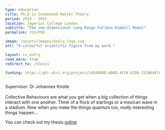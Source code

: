 ```yaml
---
type: education
title: Ph.D in Condensed Matter Theory
period: 2018 - 2022
location: Imperial College London
subtitle: "The one-dimensional Long-Range Falikov-Kimball Model"
permalink: /CV/PhD

image: /assets/images/koala_logo.svg
alt: "A colourful scientific figure from my work."

layout: cv_entry
read_more: true
redirect_to: /thesis

funding: https://gtr.ukri.org/project/145404DD-ABAD-4CFB-A2D8-152A6AFCCEB7#/tabOverview
---
```

Supervisor: Dr Johannes Knolle<br><br>
Collective Behaviours are what you get when a big collection of things interact with one another. Think of a flock of starlings or a mexican wave in a stadium. Now when you make the things quantum too, _really_ interesting things happen...

You can check out my thesis [online](/thesis)